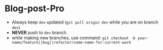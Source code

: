 # Blog-post-Pro

- Always keep `dev` updated (`git pull origin dev` while you are on branch `dev`)
- **NEVER** push to `dev` branch. 
- while making new branches, use command: `git checkout -b your-name/feature||bug||refactor/some-name-for-current-work`
